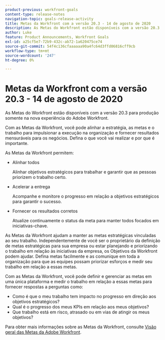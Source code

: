 ```yaml
---
product-previous: workfront-goals
content-type: release-notes
navigation-topic: goals-release-activity
title: Metas da Workfront com a versão 20.3 - 14 de agosto de 2020
description: As Metas do Workfront estão disponíveis com a versão 20.3 para produção somente na nova experiência do Adobe Workfront.
author: Luke
feature: Product Announcements, Workfront Goals
exl-id: a25cf5e7-72b9-432c-ab72-1a620475ce74
source-git-commit: 54f4c136cfaaaaaa90a4fc64d3ffd06816cff9cb
workflow-type: tm+mt
source-wordcount: '247'
ht-degree: 0%

---
```


# Metas da Workfront com a versão 20.3 - 14 de agosto de 2020

As Metas do Workfront estão disponíveis com a versão 20.3 para produção somente na nova experiência do Adobe Workfront.

Com as Metas da Workfront, você pode alinhar a estratégia, as metas e o trabalho para impulsionar a execução na organização e fornecer resultados mensuráveis para os negócios. Defina o que você vai realizar e por que é importante.

As Metas da Workfront permitem:

* Alinhar todos

   Alinhar objetivos estratégicos para trabalhar e garantir que as pessoas priorizem o trabalho certo.

* Acelerar a entrega

   Acompanhe e monitore o progresso em relação a objetivos estratégicos para garantir o sucesso.

* Fornecer os resultados corretos

   Atualize continuamente o status da meta para manter todos focados em iniciativas-chave.

As Metas da Workfront ajudam a manter as metas estratégicas vinculadas ao seu trabalho. Independentemente de você ser o proprietário da definição de metas estratégicas para sua empresa ou estar planejando e priorizando o trabalho em relação às iniciativas da empresa, os Objetivos da Workfront podem ajudar. Defina metas facilmente e as comunique em toda a organização para que as equipes possam priorizar esforços e medir seu trabalho em relação a essas metas.

Com as Metas da Workfront, você pode definir e gerenciar as metas em uma única plataforma e medir o trabalho em relação a essas metas para fornecer respostas a perguntas como:

* Como é que o meu trabalho tem impacto no progresso em direção aos objetivos estratégicos?
* Qual é o progresso dos meus KPIs em relação aos meus objetivos?
* Que trabalho está em risco, atrasado ou em vias de atingir os meus objetivos?

Para obter mais informações sobre as Metas da Workfront, consulte [Visão geral das Metas da Adobe Workfront](../../../workfront-goals/goal-management/wf-goals-overview.md).
